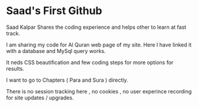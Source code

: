 # Saad's First Github 
Saad Kalpar Shares the coding experience and helps other to learn at fast track. 

I am sharing my code for Al Quran web page of my site. Here I have linked it with a database and MySql query works.  

It neds CSS beautification and few coding steps for more options for results. 

I want to go to Chapters ( Para and Sura ) directly. 

There is no session tracking here , no cookies ,  no user experince recording for site updates / upgrades. 
